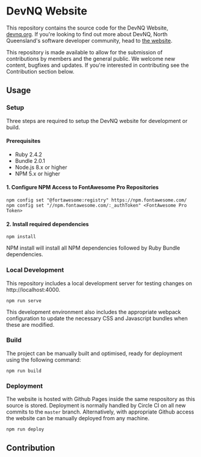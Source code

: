 # DevNQ Website

This repository contains the source code for the DevNQ Website,
[devnq.org](http://devnq.org). If you're looking to find out more about DevNQ, North
Queensland's software developer community, head to [the website](http://devnq.org).

This repository is made available to allow for the submission of
contributions by members and the general public. We welcome new content,
bugfixes and updates. If you're interested in contributing see the
Contribution section below.

## Usage

### Setup

Three steps are required to setup the DevNQ website for development or
build.

#### Prerequisites

- Ruby 2.4.2
- Bundle 2.0.1
- Node.js 8.x or higher
- NPM 5.x or higher

#### 1. Configure NPM Access to FontAwesome Pro Repositories

```
npm config set "@fortawesome:registry" https://npm.fontawesome.com/
npm config set "//npm.fontawesome.com/:_authToken" <FontAwesome Pro Token>
```

#### 2. Install required dependencies

```
npm install
```

NPM install will install all NPM dependencies followed by Ruby Bundle dependencies.

### Local Development

This repository includes a local development server for testing changes
 on http://localhost:4000.

```
npm run serve
```

This development environment also includes the appropriate webpack
configuration to update the necessary CSS and Javascript bundles when
these are modified.

### Build

The project can be manually built and optimised, ready for deployment
 using the following command:

```
npm run build
```

### Deployment

The website is hosted with Github Pages inside the same respository as
this source is stored. Deployment is normally handled by Circle CI on
all new commits to the `master` branch. Alternatively, with appropriate
Github access the website can be manually deployed from any machine.

```
npm run deploy
```

## Contribution


